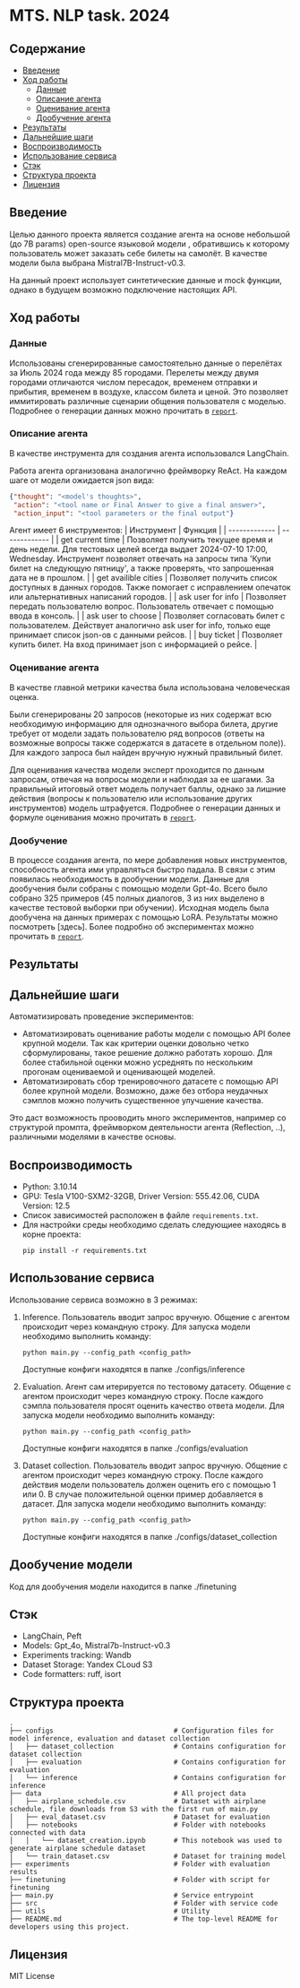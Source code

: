 # MTS. NLP task. 2024

## Содержание
- [Введение](#введение)
- [Ход работы](#ход-работы)
  - [Данные](#данные)
  - [Описание агента](#описание-агента)
  - [Оценивание агента](#оценивание-агента)
  - [Дообучение агента](#дообучение-агента)
- [Результаты](#результаты)
- [Дальнейшие шаги](#дальнейшие-шаги)
- [Воспроизводимость](#воспроизводимость)
- [Использование сервиса](#использование-сервиса)
- [Стэк](#стэк)
- [Структура проекта](#структура-проекта)
- [Лицензия](#лицензия)

## Введение
Целью данного проекта является создание агента на основе небольшой (до 7B params) open-source языковой модели , обратившись к которому пользователь может заказать себе билеты на самолёт. В качестве модели была выбрана Mistral7B-Instruct-v0.3.

На данный проект использует синтетические данные и mock функции, однако в будущем возможно подключение настоящих API.

## Ход работы
### Данные
Использованы сгенерированные самостоятельно данные о перелётах за Июль 2024 года между 85 городами. Перелеты между двумя городами отличаются числом пересадок, временем отправки и прибытия, временем в воздухе, классом билета и ценой. Это позволяет иммитировать различные сценарии общения пользователя с моделью. Подробнее о генерации данных можно прочитать в [`report`](.report.pdf).

### Описание агента
В качестве инструмента для создания агента использовался LangChain. 

Работа агента организована аналогично фреймворку ReAct. На каждом шаге от модели ожидается json вида:
```json
{"thought": "<model's thoughts>",
 "action": "<tool name or Final Answer to give a final answer>",
 "action_input": "<tool parameters or the final output"}
```

Агент имеет 6 инструментов:
| Инструмент  | Функция |
| ------------- | ------------- |
| get current time  |  Позволяет получить текущее время и день недели. Для тестовых целей всегда выдает 2024-07-10 17:00, Wednesday. Инструмент позволяет отвечать на запросы типа 'Купи билет на следующую пятницу', а также проверять, что запрошенная дата не в прошлом.  |
| get availible cities   | Позволяет получить список доступных в данных городов. Также помогает с исправлением опечаток или альтернативных написаний городов. |
| ask user for info  | Позволяет передать пользователю вопрос. Пользователь отвечает с помощью ввода в консоль.  |
| ask user to choose  | Позволяет согласовать билет с пользователем. Действует аналогично  ask user for info, только еще принимает список json-ов с данными рейсов.  |
| buy ticket  | Позволяет купить билет. На вход принимает json с информацией о рейсе.  |


### Оценивание агента
В качестве главной метрики качества была использована человеческая оценка. 

Были сгенерированы 20 запросов (некоторые из них содержат всю необходимую информацию для однозначного выбора билета, другие требует от модели задать пользователю ряд вопросов (ответы на возможные вопросы также содержатся в датасете в отдельном поле)). Для каждого запроса был найден вручную нужный правильный билет.

Для оценивания качества модели эксперт проходится по данным запросам, отвечая на вопросы модели и наблюдая за ее шагами. За правильный итоговый ответ модель получает баллы, однако за лишние действия (вопросы к пользователю или использование других инструментов) модель штрафуется. Подробнее о генерации данных и формуле оценивания можно прочитать в [`report`](.report.pdf).

### Дообучение
В процессе создания агента, по мере добавления новых инструментов, способность агента ими управляться быстро падала. В связи с этим появилась необходимость в дообучении модели.
Данные для дообучения были собраны с помощью модели Gpt-4o. Всего было собрано 325 примеров (45 полных диалогов, 3 из них выделено в качестве тестовой выборки при обучении).
Исходная модель была дообучена на данных примерах с помощью LoRA. Результаты можно посмотреть [здесь]. Более подробно об экспериментах можно прочитать в [`report`](.report.pdf).

## Результаты


## Дальнейшие шаги
Автоматизировать проведение экспериментов:
* Автоматизировать оценивание работы модели с помощью API более крупной модели. Так как критерии оценки довольно четко сформулированы, такое решение должно работать хорошо. Для более стабильной оценки можно усреднять по нескольким прогонам оцениваемой и оценивающей моделей.
* Автоматизировать сбор тренировочного датасете с помощью API более крупной модели. Возможно, даже без отбора неудачных сэмплов можно получить существенное улучшение качества.

Это даст возможность прооводить много экспериментов, например со структурой промпта, фреймворком деятельности агента (Reflection, ..), различными моделями в качестве основы.

## Воспроизводимость
* Python: 3.10.14
* GPU: Tesla V100-SXM2-32GB, Driver Version: 555.42.06, CUDA Version: 12.5
* Список зависимостей расположен в файле `requirements.txt`. 
* Для настройки среды необходимо сделать следующиее находясь в корне проекта:
    ```
    pip install -r requirements.txt
    ```
    
## Использование сервиса
Использование сервиса возможно в 3 режимах: 
1) Inference. Пользователь вводит запрос вручную. Общение с агентом происходит через командную строку. Для запуска модели необходимо выполнить команду:
    ```
    python main.py --config_path <config_path>
    ```
    Доступные конфиги находятся в папке ./configs/inference
    
2) Evaluation. Агент сам итерируется по тестовому датасету. Общение с агентом происходит через командную строку. После каждого сэмпла пользователя просят оценить качество ответа модели. Для запуска модели необходимо выполнить команду:
    ```
    python main.py --config_path <config_path>
    ```
    Доступные конфиги находятся в папке ./configs/evaluation
    
3) Dataset collection. Пользователь вводит запрос вручную. Общение с агентом происходит через командную строку. После каждого действия модели пользователь должен оценить его с помощью 1 или 0. В случае положительной оценки пример добавляется в датасет. Для запуска модели необходимо выполнить команду:
    ```
    python main.py --config_path <config_path>
    ```
    Доступные конфиги находятся в папке ./configs/dataset_collection


## Дообучение модели
Код для дообучения модели находится в папке ./finetuning


##  Стэк
* LangChain, Peft
* Models: Gpt_4o, Mistral7b-Instruct-v0.3
* Experiments tracking: Wandb
* Dataset Storage: Yandex CLoud S3
* Code formatters: ruff, isort


## Структура проекта
```
.
├── configs                              # Configuration files for model inference, evaluation and dataset collection
│   ├── dataset_collection               # Contains configuration for dataset collection
│   ├── evaluation                       # Contains configuration for evaluation
│   └── inference                        # Contains configuration for inference 
├── data                                 # All project data
│   ├── airplane_schedule.csv            # Dataset with airplane schedule, file downloads from S3 with the first run of main.py
│   ├── eval_dataset.csv                 # Dataset for evaluation
│   ├── notebooks                        # Folder with notebooks connected with data
│   │   └── dataset_creation.ipynb       # This notebook was used to generate airplane schedule dataset
│   └── train_dataset.csv                # Dataset for training model
├── experiments                          # Folder with evaluation results
├── finetuning                           # Folder with script for finetuning
├── main.py                              # Service entrypoint 
├── src                                  # Folder with service code
├── utils                                # Utility
├── README.md                            # The top-level README for developers using this project.

```

## Лицензия

MIT License
